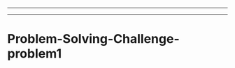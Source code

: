 ------------------------------------------
-----------------------------------------------------------------------------------
# Problem-Solving-Challenge-problem1
